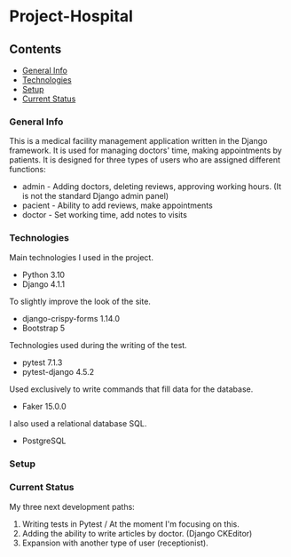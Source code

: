 # Project-Hospital

## Contents
* [General Info](#general-info)
* [Technologies](#technologies)
* [Setup](#setup)
* [Current Status](#current-status)

### General Info
This is a medical facility management application written in the Django framework. It is used for managing doctors' time, making appointments by patients. 
It is designed for three types of users who are assigned different functions:
- admin - Adding doctors, deleting reviews, approving working hours. (It is not the standard Django admin panel)
- pacient - Ability to add reviews, make appointments 
- doctor - Set working time, add notes to visits
### Technologies
Main technologies I used in the project.
* Python 3.10
* Django 4.1.1 

To slightly improve the look of the site.
* django-crispy-forms 1.14.0
* Bootstrap 5

Technologies used during the writing of the test.
* pytest 7.1.3
* pytest-django 4.5.2

Used exclusively to write commands that fill data for the database.
* Faker 15.0.0 

I also used a relational database SQL.
* PostgreSQL
### Setup 
### Current Status
My three next development paths:
1. Writing tests in Pytest / At the moment I'm focusing on this.
2. Adding the ability to write articles by doctor. (Django CKEditor)
3. Expansion with another type of user (receptionist).
